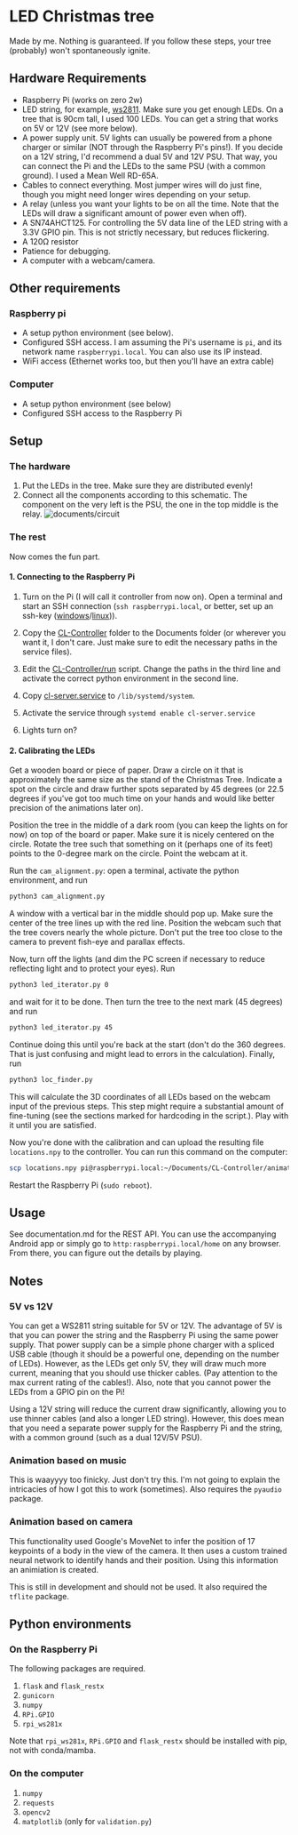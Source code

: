 # LED Christmas tree
Made by me. Nothing is guaranteed. If you follow these steps, your tree (probably) won't spontaneously ignite.

## Hardware Requirements
- Raspberry Pi (works on zero 2w)
- LED string, for example, [ws2811](https://www.amazon.de/dp/B06XN66ZY6/ref=pe_27091401_487027711_TE_SCE_dp_1). Make sure you get enough LEDs. On a tree that is 90cm tall, I used 100 LEDs. You can get a string that works on 5V or 12V (see more below).
- A power supply unit. 5V lights can usually be powered from a phone charger or similar (NOT through the Raspberry Pi's pins!). If you decide on a 12V string, I'd recommend a dual 5V and 12V PSU. That way, you can connect the Pi and the LEDs to the same PSU (with a common ground). I used a Mean Well RD-65A.
- Cables to connect everything. Most jumper wires will do just fine, though you might need longer wires depending on your setup.
- A relay (unless you want your lights to be on all the time. Note that the LEDs will draw a significant amount of power even when off).
- A SN74AHCT125. For controlling the 5V data line of the LED string with a 3.3V GPIO pin. This is not strictly necessary, but reduces flickering.
- A 120Ω resistor
- Patience for debugging.
- A computer with a webcam/camera.

## Other requirements
### Raspberry pi
- A setup python environment (see below).
- Configured SSH access. I am assuming the Pi's username is `pi`, and its network name `raspberrypi.local`. You can also use its IP instead.
- WiFi access (Ethernet works too, but then you'll have an extra cable)

### Computer
- A setup python environment (see below)
- Configured SSH access to the Raspberry Pi

## Setup
### The hardware

1. Put the LEDs in the tree. Make sure they are distributed evenly!
2. Connect all the components according to this schematic. The component on the very left is the PSU, the one in the top middle is the relay.
![documents/circuit](documents/circuit.svg)

### The rest
Now comes the fun part.

#### 1. Connecting to the Raspberry Pi
1. Turn on the Pi (I will call it controller from now on). Open a terminal and start an SSH connection (`ssh raspberrypi.local`, or better, set up an ssh-key ([windows](https://pimylifeup.com/raspberry-pi-ssh-keys/)/[linux](https://www.geekyhacker.com/configure-ssh-key-based-authentication-on-raspberry-pi/))).

2. Copy the [CL-Controller](CL-Controller/) folder to the Documents folder (or wherever you want it, I don't care. Just make sure to edit the necessary paths in the service files).
3. Edit the [CL-Controller/run](CL-Controller/run) script. Change the paths in the third line and activate the correct python environment in the second line.
4. Copy [cl-server.service](cl-server.service) to `/lib/systemd/system`.
5. Activate the service through `systemd enable cl-server.service`
6. Lights turn on?

#### 2. Calibrating the LEDs
Get a wooden board or piece of paper. Draw a circle on it that is approximately the same size as the stand of the Christmas Tree. Indicate a spot on the circle and draw further spots separated by 45 degrees (or 22.5 degrees if you've got too much time on your hands and would like better precision of the animations later on).

Position the tree in the middle of a dark room (you can keep the lights on for now) on top of the board or paper. Make sure it is nicely centered on the circle. Rotate the tree such that something on it (perhaps one of its feet) points to the 0-degree mark on the circle. Point the webcam at it. 

Run the `cam_alignment.py`: open a terminal, activate the python environment, and run 
```bash
python3 cam_alignment.py
```
A window with a vertical bar in the middle should pop up. Make sure the center of the tree lines up with the red line. Position the webcam such that the tree covers nearly the whole picture. Don't put the tree too close to the camera to prevent fish-eye and parallax effects.

Now, turn off the lights (and dim the PC screen if necessary to reduce reflecting light and to protect your eyes). Run

```bash
python3 led_iterator.py 0
```
and wait for it to be done. Then turn the tree to the next mark (45 degrees) and run
```bash
python3 led_iterator.py 45
```
Continue doing this until you're back at the start (don't do the 360 degrees. That is just confusing and might lead to errors in the calculation). Finally, run
```bash
python3 loc_finder.py
```
This will calculate the 3D coordinates of all LEDs based on the webcam input of the previous steps. This step might require a substantial amount of fine-tuning (see the sections marked for hardcoding in the script.). Play with it until you are satisfied.

Now you're done with the calibration and can upload the resulting file `locations.npy` to the controller. You can run this command on the computer:
```bash
scp locations.npy pi@raspberrypi.local:~/Documents/CL-Controller/animations/locations.npy
```
Restart the Raspberry Pi (`sudo reboot`).

## Usage
See documentation.md for the REST API. You can use the accompanying Android app or simply go to `http:raspberrypi.local/home` on any browser. From there, you can figure out the details by playing.

## Notes
### 5V vs 12V
You can get a WS2811 string suitable for 5V or 12V. The advantage of 5V is that you can power the string and the Raspberry Pi using the same power supply. That power supply can be a simple phone charger with a spliced USB cable (though it should be a powerful one, depending on the number of LEDs). However, as the LEDs get only 5V, they will draw much more current, meaning that you should use thicker cables. (Pay attention to the max current rating of the cables!). Also, note that you cannot power the LEDs from a GPIO pin on the Pi!

Using a 12V string will reduce the current draw significantly, allowing you to use thinner cables (and also a longer LED string). However, this does mean that you need a separate power supply for the Raspberry Pi and the string, with a common ground (such as a dual 12V/5V PSU).

### Animation based on music
This is waayyyy too finicky. Just don't try this. I'm not going to explain the intricacies of how I got this to work (sometimes).
Also requires the `pyaudio` package.

### Animation based on camera
This functionality used Google's MoveNet to infer the position of 17 keypoints of a body in the view of the camera. It then uses a custom trained neural network to identify hands and their position. Using this information an animiation is created.

This is still in development and should not be used. It also required the `tflite` package.

## Python environments
### On the Raspberry Pi
The following packages are required.
1. `flask` and `flask_restx`
2. `gunicorn`
3. `numpy`
4. `RPi.GPIO`
5. `rpi_ws281x`

Note that `rpi_ws281x`, `RPi.GPIO` and `flask_restx` should be installed with pip, not with conda/mamba.

### On the computer
1. `numpy`
2. `requests`
3. `opencv2`
4. `matplotlib` (only for `validation.py`)



